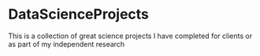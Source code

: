 # DataScienceProjects
This is a collection of great science projects I have completed for clients or as part of my independent research

